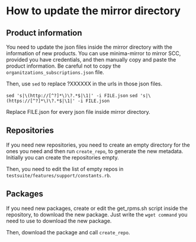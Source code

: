 # How to update the mirror directory

## Product information

You need to update the json files inside the mirror directory with the information of new products.
You can use minima-mirror to mirror SCC, provided you have credentials, and then manually copy and paste the product information.
Be careful not to copy the `organitzations_subscriptions.json` file.

Then, use `sed` to replace ?XXXXXX in the urls in those json files.

`sed 's|\(http://[^?]*\)\?.*$|\1|' -i FILE.json`
`sed 's|\(https://[^?]*\)\?.*$|\1|' -i FILE.json`

Replace FILE.json for every json file inside mirror directory.

## Repositories

If you need new repositories, you need to create an empty directory for the ones you need and then run `create_repo`, to generate the new metadata.
Initially you can create the repositories empty.

Then, you need to edit the list of empty repos in `testsuite/features/support/constants.rb`.

## Packages

If you need new packages, create or edit the get_rpms.sh script inside the repository, to download the new package.
Just write the `wget command` you need to use to download the new package.

Then, download the package and call `create_repo`.
 
